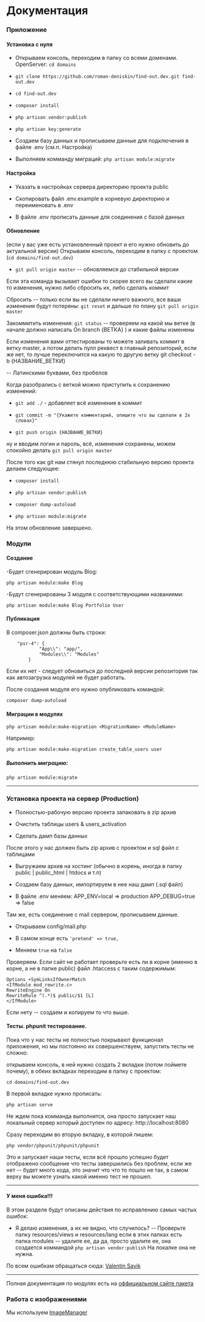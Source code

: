 # Документация

### Приложение

#### Установка с нуля

* Открываем консоль, переходим в папку со всеми доменами. OpenServer: `cd domains`

* `git clone https://github.com/roman-deniskin/find-out.dev.git find-out.dev`

* `cd find-out.dev`

* `composer install`

* `php artisan vendor:publish`

* `php artisan key:generate`

* Создаем базу данных и прописываем данные для подключения в файле .env (см.п. Настройка)

* Выполняем комманду миграций: `php artisan module:migrate`

#### Настройка

* Указать в настройках сервера директорию проекта public

* Скопировать файл .env.example в корневую директорию и переименовать в .env

* В файле .env прописать данные для соединения с базой данных

#### Обновление

(если у вас уже есть установленный проект и его нужно обновить до актуальной версии)
Открываем консоль, переходим в папку с проектом (`cd domains/find-out.dev`)

* `git pull origin master` -- обновляемся до стабильной версии

Если эта команда вызывает ошибки то скорее всего вы сделали какие то изменения,
нужно либо сбросить их, либо сделать коммит

Сбросить -- только если вы не сделали ничего важного, все ваши изменения будут потеряны:
`git reset` и дальше по плану `git pull origin master`

Закоммитить изменения:
`git status` -- проверяем на какой мы ветке (в начале должно написать On branch {ВЕТКА} )
и какие файлы изменены

Если изменения вами оттестированы то можете заливать коммит в ветку master,
а потом делать пулл реквест в главный репозиторий, если же нет,
то лучше переключится на какую то другую ветку
git checkout -b {НАЗВАНИЕ_ВЕТКИ}

-- Латинскими буквами, без пробелов

Когда разобрались с веткой можно приступить к сохранению изменений:

* `git add ./` - добавляет всё изменения в коммит

* `git commit -m "{Укажите комментарий, опишите что вы сделали в 2х словах}"`

* `git push origin {НАЗВАНИЕ_ВЕТКИ}`

ну и вводим логин и пароль, всё, изменения сохранены, можем спокойно делать `git pull origin master`

После того как git нам стянул последнюю стабильную версию проекта делаем следующее:

* `composer install`

* `php artisan vendor:publish`

* `composer dump-autoload`

* `php artisan module:migrate`

На этом обновление завершено.

### Модули

#### Создание

-Будет сгенерирован модуль Blog:

`php artisan module:make Blog`

-Будут сгенерированы 3 модуля с соответствующими названиями:

`php artisan module:make Blog Portfolio User`

#### Публикация
В composer.json должны быть строки:

```
	"psr-4": {
            "App\\": "app/",
            "Modules\\": "Modules"
        }
```

Если их нет - следует обновиться до последней версии репозитория так как автозагрузка модулей не будет работать.

После создания модуля его нужно опубликовать командой:

`composer dump-autoload`

#### Миграции в модулях

`php artisan module:make-migration <MigrationName> <ModuleName>`

Например:

`php artisan module:make-migration create_table_users user`

##### Выполнить миграцию:

`php artisan module:migrate`

---------------------------------------

### Установка проекта на сервер (Production)

* Полностью-рабочую версию проекта запаковать в zip архив

* Очистить таблицы users & users_activation

* Сделать дамп базы данных

После этого у нас должен быть zip архив с проектом и sql файл с таблицами

* Выгружаем архив на хостинг (обычно в корень, иногда в папку public | public_html | htdocs и т.п)

* Создаем базу данных, импортируем в нее наш дамп (.sql файл)

* В файле .env меняем:
APP_ENV=local => production
APP_DEBUG=true => false

Там же, есть соединение с mail сервером, прописываем данные.

* Открываем config/mail.php

* В самом конце есть `'pretend' => true,`

* Меняем `true` на `false`

Проверяем. Если сайт не работает проверьте есть ли в корне (именно в корне, а не в папке public)
файл .htaccess с таким содержимым:

```
Options +SymLinksIfOwnerMatch
<IfModule mod_rewrite.c>
RewriteEngine On
RewriteRule ^(.*)$ public/$1 [L]
</IfModule>
```

Если нету -- создаем и копируем то что выше.

#### Тесты. phpunit тестирование.

Пока что у нас тесты не полностью покрывают функционал приложения, но мы постоянно их совершенствуем, запустить тесты не сложно:

открываем консоль, в ней нужно создать 2 вкладки (потом поймете почему), в обеих вкладках переходим в папку с проектом:

`cd domains/find-out.dev`

В первой вкладке нужно прописать:

`php artisan serve`

Не ждем пока комманда выполнится, она просто запускает наш локальный сервер который доступен по адресу: http://localhost:8080

Сразу переходим во вторую вкладку, в которой пишем:

`php vendor/phpunit/phpunit/phpunit`

Это и запускает наши тесты, если всё прошло успешно будет отображено сообщение что тесты завершились без проблем,
если же нет -- будет много кода, это значит что что то пошло не так, в самом верху вы можете узнать какой именно тест не прошел.

--------------------

#### У меня ошибка!!!

В этом разделе будут описаны действия по исправлению самых частых ошибок:

* Я делаю изменения, а их не видно, что случилось?
-- Проверьте папку resources/views и resources/lang если в этих папках есть папка modules
-- удалите ее, да да, просто удалите ее, она создается коммандой `php artisan vendor:publish`
На локалке она не нужна.

По всем ошибкам обращаться сюда: [Valentin Sayik](http://vk.com/sv_backend1)

--------------------

Полная документация по модулях есть на [оффициальном сайте пакета](http://sky.pingpong-labs.com/docs/2.0/modules)

### Работа с изображениями

Мы используем [ImageManager](https://github.com/anakadote/ImageManager-for-Laravel-5)
